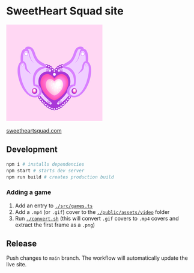 # SweetHeart Squad site

![icon](./public/assets/images/SweetHeart%20Squad%20-%20icon.png)

[sweetheartsquad.com](https://sweetheartsquad.com)

## Development

```sh
npm i # installs dependencies
npm start # starts dev server
npm run build # creates production build
```

### Adding a game

1. Add an entry to [`./src/games.ts`](./src/games.ts)
2. Add a `.mp4` (or `.gif`) cover to the [`./public/assets/video`](./public/assets/video) folder
3. Run [`./convert.sh`](./convert.sh) (this will convert `.gif` covers to `.mp4` covers and extract the first frame as a `.png`)

## Release

Push changes to `main` branch. The workflow will automatically update the live site.
